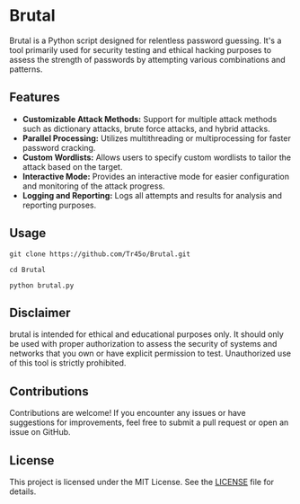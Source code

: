 # Brutal

Brutal is a Python script designed for relentless password guessing. It's a tool primarily used for security testing and ethical hacking purposes to assess the strength of passwords by attempting various combinations and patterns.

## Features

- **Customizable Attack Methods:** Support for multiple attack methods such as dictionary attacks, brute force attacks, and hybrid attacks.
- **Parallel Processing:** Utilizes multithreading or multiprocessing for faster password cracking.
- **Custom Wordlists:** Allows users to specify custom wordlists to tailor the attack based on the target.
- **Interactive Mode:** Provides an interactive mode for easier configuration and monitoring of the attack progress.
- **Logging and Reporting:** Logs all attempts and results for analysis and reporting purposes.

## Usage
```
git clone https://github.com/Tr45o/Brutal.git

cd Brutal

python brutal.py
```
## Disclaimer

brutal is intended for ethical and educational purposes only. It should only be used with proper authorization to assess the security of systems and networks that you own or have explicit permission to test. Unauthorized use of this tool is strictly prohibited.

## Contributions

Contributions are welcome! If you encounter any issues or have suggestions for improvements, feel free to submit a pull request or open an issue on GitHub.

## License

This project is licensed under the MIT License. See the [LICENSE](LICENSE) file for details.
